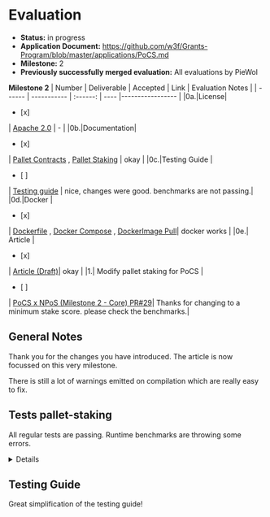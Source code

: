 # Evaluation


- **Status:** in progress
- **Application Document:** https://github.com/w3f/Grants-Program/blob/master/applications/PoCS.md
- **Milestone:** 2
- **Previously successfully merged evaluation:** All evaluations by PieWol


**Milestone 2**
| Number | Deliverable | Accepted | Link | Evaluation Notes |
| ------ | ----------- | :------: | ---- |----------------- |
|0a.|License| <ul><li>[x] </li></ul> | [Apache 2.0](https://github.com/auguth/pocs/blob/master/LICENSE) | - |
|0b.|Documentation| <ul><li>[x] </li></ul> | [Pallet Contracts](https://auguth.github.io/pocs/target/doc/pallet_contracts/) , [Pallet Staking](https://auguth.github.io/pocs/target/doc/pallet_staking/) | okay |
|0c.|Testing Guide | <ul><li>[ ] </li></ul> | [Testing guide](https://github.com/auguth/pocs/blob/master/TESTING-GUIDE.md) | nice, changes were good. benchmarks are not passing.|
|0d.|Docker | <ul><li>[x] </li></ul> | [Dockerfile](https://github.com/auguth/pocs/blob/master/Dockerfile) , [Docker Compose](https://github.com/auguth/pocs/blob/master/docker-compose.yml) , [DockerImage Pull](https://github.com/auguth/pocs/blob/master/README.md#docker-pull)| docker works |
|0e.| Article | <ul><li>[x] </li></ul> | [Article (Draft)](https://github.com/auguth/pocs/blob/master/ARTICLE.md)| okay |
|1.| Modify pallet staking for PoCS |<ul><li>[ ] </li></ul> | [PoCS x NPoS (Milestone 2 - Core) PR#29](https://github.com/auguth/pocs/pull/29)| Thanks for changing to a minimum stake score. please check the benchmarks.|

## General Notes
Thank you for the changes you have introduced. The article is now focussed on this very milestone.

There is still a lot of warnings emitted on compilation which are really easy to fix.

## Tests pallet-staking
All regular tests are passing. Runtime benchmarks are throwing some errors.

<details>

	error[E0046]: not all trait items implemented, missing: `score_update_worst_case`
		--> /root/pocs/pallets/staking/src/pallet/impls.rs:1429:1
		|
	1429 | impl<T: Config> SortedListProvider<T::AccountId> for UseValidatorsMap<T> {
		| ^^^^^^^^^^^^^^^^^^^^^^^^^^^^^^^^^^^^^^^^^^^^^^^^^^^^^^^^^^^^^^^^^^^^^^^^ missing `score_update_worst_case` in implementation
		|
		= help: implement the missing item: `fn score_update_worst_case(_: &<T as frame_system::Config>::AccountId, _: bool) -> <Self as frame_election_provider_support::SortedListProvider<<T as frame_system::Config>::AccountId>>::Score { todo!() }`

	error[E0046]: not all trait items implemented, missing: `score_update_worst_case`
		--> /root/pocs/pallets/staking/src/pallet/impls.rs:1495:1
		|
	1495 | impl<T: Config> SortedListProvider<T::AccountId> for UseNominatorsAndValidatorsMap<T> {
		| ^^^^^^^^^^^^^^^^^^^^^^^^^^^^^^^^^^^^^^^^^^^^^^^^^^^^^^^^^^^^^^^^^^^^^^^^^^^^^^^^^^^^^ missing `score_update_worst_case` in implementation
		|
		= help: implement the missing item: `fn score_update_worst_case(_: &<T as frame_system::Config>::AccountId, _: bool) -> <Self as frame_election_provider_support::SortedListProvider<<T as frame_system::Config>::AccountId>>::Score { todo!() }`

	For more information about this error, try `rustc --explain E0046`.
	warning: `pallet-staking` (lib) generated 1 warning
	error: could not compile `pallet-staking` (lib) due to 2 previous errors; 1 warning emitted
</details>


## Testing Guide
Great simplification of the testing guide!




